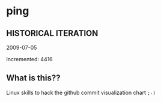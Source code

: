 # ping

## HISTORICAL ITERATION
2009-07-05

Incremented: 4416

## What is this?? 
Linux skills to hack the github commit visualization chart `;-)`
